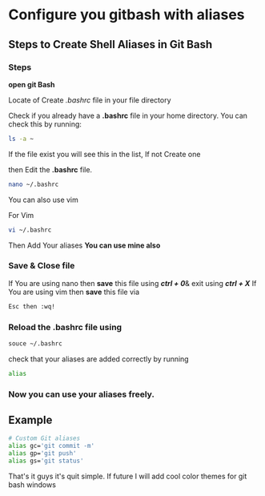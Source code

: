 # Configure you gitbash with aliases

## Steps to Create Shell Aliases in Git Bash

### Steps

**open git Bash**

Locate of Create _.bashrc_ file in your file directory 


Check if you already have a **.bashrc** file in your home directory. You can check this by running:

```bash
ls -a ~
```

If the file exist you will see this in the list, If not Create one

then Edit the **.bashrc** file.

```bash
nano ~/.bashrc
```

You can also use vim

For Vim

```bash
vi ~/.bashrc
```

 Then Add Your aliases **You can use mine also**

### Save & Close file

If You are using nano then **save** this file using _**ctrl + 0**_&  exit using _**ctrl + X**_
If You are using vim then **save** this file via

```bash
Esc then :wq!
```

### Reload the **.bashrc** file using

```bash
souce ~/.bashrc
```

check that your aliases are added correctly by running 

```bash
alias
```


### Now you can use your aliases freely.

## Example

 ```bash
 # Custom Git aliases
alias gc='git commit -m'
alias gp='git push'
alias gs='git status'
```
That's it guys it's quit simple. If future I will add cool color themes for git bash windows

